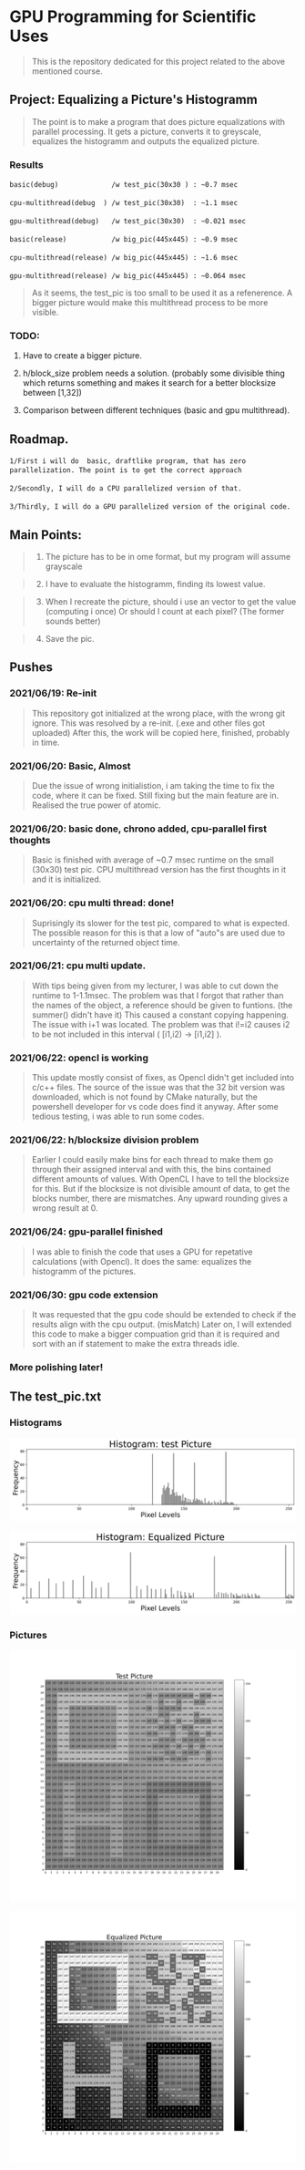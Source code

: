 # GPU Programming for Scientific Uses

> This is the repository dedicated for this project related to the above mentioned course.

## Project: Equalizing a Picture's Histogramm

> The point is to make a program that does picture equalizations with parallel processing. It gets a picture, converts it to greyscale, equalizes the histogramm and outputs the equalized picture.

### Results
    
    basic(debug)             /w test_pic(30x30 ) : ~0.7 msec

    cpu-multithread(debug  ) /w test_pic(30x30)  : ~1.1 msec

    gpu-multithread(debug)   /w test_pic(30x30)  : ~0.021 msec

    basic(release)           /w big_pic(445x445) : ~0.9 msec

    cpu-multithread(release) /w big_pic(445x445) : ~1.6 msec

    gpu-multithread(release) /w big_pic(445x445) : ~0.064 msec

> As it seems, the test_pic is too small to be used it as a refenerence. A bigger picture would make this multithread process to be more visible.

### TODO:

1. Have to create a bigger picture.

2. h/block_size problem needs a solution. (probably some divisible thing which returns something and makes it search for a better blocksize between [1,32])

3. Comparison between different techniques (basic and gpu multithread).

## Roadmap.

    1/First i will do  basic, draftlike program, that has zero parallelization. The point is to get the correct approach

    2/Secondly, I will do a CPU parallelized version of that.

    3/Thirdly, I will do a GPU parallelized version of the original code. 

## Main Points:

> 1. The picture has to be in ome format, but my program will assume grayscale

> 2. I have to evaluate the histogramm, finding its lowest value.

> 3. When I recreate the picture, should i use an vector to get the value (computing i once) Or should I count at each pixel? (The former sounds better)

> 4. Save the pic.

## Pushes

### 2021/06/19: Re-init

> This repository got initialized at the wrong place, with the wrong git ignore. This was resolved by a re-init. (.exe and other files got uploaded) After this, the work will be copied here, finished, probably in time.

### 2021/06/20: Basic, Almost

> Due the issue of wrong initialistion, i am taking  the time to fix the code, where it can be fixed. Still fixing but the main feature are in. Realised the true power of atomic.

### 2021/06/20: basic done, chrono added, cpu-parallel first thoughts

> Basic is finished with average of ~0.7 msec runtime on the small (30x30) test pic. CPU multithread version has the first thoughts in it and it is initialized.

### 2021/06/20: cpu multi thread: done!

> Suprisingly its slower for the test pic, compared to what is expected. The possible reason for this is that a low of "auto"s are used due to uncertainty of the returned object time. 

### 2021/06/21: cpu multi update.

> With tips being given from my lecturer, I was able to cut down the runtime to 1-1.1msec. The problem was that I forgot that rather than the names of the object, a reference should be given to funtions. (the summer() didn't have it) This caused a constant copying happening.
> The issue with i+1 was located. The problem was that i!=i2 causes i2 to be not included in this interval ( [i1,i2) -> [i1,i2] ).

### 2021/06/22: opencl is working

> This update mostly consist of fixes, as Opencl didn't get included into c/c++ files. The source of the issue was that the 32 bit version was downloaded, which is not found by CMake naturally, but the powershell developer for vs code does find it anyway. After some tedious testing, i was able to run some codes.

### 2021/06/22: h/blocksize division problem

> Earlier I could easily make bins for each thread to make them go through their assigned interval and with this, the bins contained different amounts of values. With OpenCL I have to tell the blocksize for this. But if the blocksize is not divisible amount of data, to get the blocks number, there are mismatches. Any upward rounding gives a wrong result at 0.

### 2021/06/24: gpu-parallel finished

> I was able to finish the code that uses a GPU for repetative calculations (with Opencl). It does the same: equalizes the histogramm of the pictures.

### 2021/06/30: gpu code extension

> It was requested that the gpu code should be extended to check if the results align with the cpu output. (misMatch) Later on, I will extended this code to make a bigger compuation grid than it is required and sort with an if statement to make the extra threads idle.

### More polishing later!

## The test_pic.txt

### Histograms

![Test Picture Histogram](https://github.com/AdamGTaylor/GPU-2020-2021-2/blob/master/_notebooks/pics_preview/test_pic_hist.jpeg)

![Equaized Picture Histogram](https://github.com/AdamGTaylor/GPU-2020-2021-2/blob/master/_notebooks/pics_preview/eq_pic_hist.jpeg)

### Pictures

![Test pic](https://github.com/AdamGTaylor/GPU-2020-2021-2/blob/master/_notebooks/pics_preview/test_pic.jpeg)

![Equalized pic](https://github.com/AdamGTaylor/GPU-2020-2021-2/blob/master/_notebooks/pics_preview/eq_pic.jpeg)